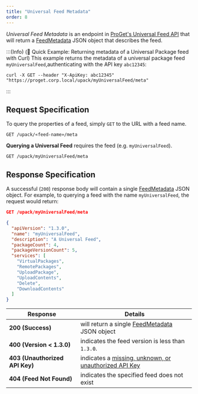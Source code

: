 ```yaml
---
title: "Universal Feed Metadata"
order: 8
---
```


*Universal Feed Metadata* is an endpoint in [ProGet's Universal Feed API](/docs/proget/reference-api/universal-feed) that will return a [FeedMetadata](/docs/proget/reference-api/universal-feed#feed-metadata) JSON object that describes the feed.

:::(Info) (🚀 Quick Example: Returning metadata of a Universal Package feed with Curl)
This example returns the metadata of a universal package feed `myUniversalFeed`,authenticating with the API key `abc12345`:

````
curl -X GET --header "X-ApiKey: abc12345" "https://proget.corp.local/upack/myUniversalFeed/meta"
````
:::
## Request Specification
To query the properties of a feed, simply `GET` to the URL with a feed name.

```
GET /upack/«feed-name»/meta
```

**Querying a Universal Feed** requires the feed (e.g. `myUniversalFeed`).

```
GET /upack/myUniversalFeed/meta
```

## Response Specification
A successful (`200`) response body will contain a single [FeedMetadata](/docs/proget/reference-api/universal-feed#feed-metadata) JSON object. For example, to querying a feed with the name `myUniversalFeed`, the request would return:

```json
GET /upack/myUniversalFeed/meta

{
  "apiVersion": "1.3.0",
  "name": "myUniversalFeed",
  "description": "A Universal Feed",
  "packageCount": 4,
  "packageVersionCount": 5,
  "services": [
    "VirtualPackages",
    "RemotePackages",
    "UploadPackage",
    "UploadContents",
    "Delete",
    "DownloadContents"
  ]
}
```

| Response | Details |
| --- | --- |
| **200 (Success)** | will return a single [FeedMetadata](/docs/proget/reference-api/universal-feed#feed-metadata) JSON object
| **400 (Version < 1.3.0)** | indicates the feed version is less than `1.3.0`. |
|  **403 (Unauthorized API Key)** | indicates a [missing, unknown, or unauthorized API Key](/docs/proget/reference-api/universal-feed#authentication) |
| **404 (Feed Not Found)** | indicates the specified feed does not exist |